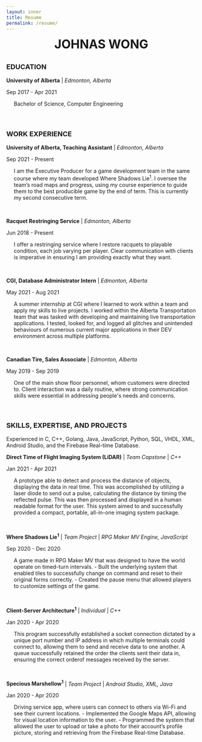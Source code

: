 ```yaml
---
layout: inner
title: Resume
permalink: /resume/
---
```

<!-- <embed src="/img/Johnas-Wong-Resume.pdf" type="application/pdf" width="900" height="1050">  -->
<div style="margin: 0 auto; text-align: center"><font size="6"><strong>JOHNAS WONG</strong></font></div>

<font size="4"> <b> EDUCATION </b> </font>
---
<div id="textbox">
  <p class="alignleft"><b>University of Alberta</b> | <i>Edmonton, Alberta</i></p>
  <p class="alignright">Sep 2017 - Apr 2021</p>
</div>

<p class="alignleft">
    <span style="padding-left: 20px; display:block">
        Bachelor of Science, Computer Engineering
    </span>
</p>

<div style="clear: both;"></div>

<br>

<font size="4"><b> WORK EXPERIENCE </b></font>
---

<div id="textbox">
  <p class="alignleft"><b>University of Alberta, Teaching Assistant</b> | <i>Edmonton, Alberta</i></p>
  <p class="alignright">Sep 2021 - Present</p>
</div>

<p class="alignleft">
    <span style="padding-left: 20px; display:block">
        I am the Executive Producer for a game development team in the same course where my team developed Where Shadows Lie<sup>1</sup>. I oversee the team’s road maps and progress, using my course experience to guide them to the best producible game by the end of term. This is currently my second consecutive term.
    </span>
</p>

<div style="clear: both;"></div>

<br>

<div id="textbox">
  <p class="alignleft"><b>Racquet Restringing Service</b> | <i>Edmonton, Alberta</i></p>
  <p class="alignright">Jun 2018 - Present</p>
</div>

<p class="alignleft">
    <span style="padding-left: 20px; display:block">
        I offer a restringing service where I restore racquets to playable condition, each job varying per player. Clear communication with clients is imperative in ensuring I am providing exactly what they want.
    </span>
</p>

<div style="clear: both;"></div>

<br>

<div id="textbox">
  <p class="alignleft"><b>CGI, Database Administrator Intern</b> | <i>Edmonton, Alberta</i></p>
  <p class="alignright">May 2021 - Aug 2021</p>
</div>

<p class="alignleft">
    <span style="padding-left: 20px; display:block">
        A summer internship at CGI where I learned to work within a team and apply my skills to live projects. I worked within the Alberta Transportation team that was tasked with developing and maintaining live transportation applications. I tested, looked for, and logged all glitches and unintended behaviours of numerous current major applications in their DEV environment across multiple platforms.
    </span>
</p>

<div style="clear: both;"></div>

<br>

<div id="textbox">
  <p class="alignleft"><b>Canadian Tire, Sales Associate</b> | <i>Edmonton, Alberta</i></p>
  <p class="alignright">May 2019 - Sep 2019</p>
</div>

<p class="alignleft">
    <span style="padding-left: 20px; display:block">
        One of the main show floor personnel, whom customers were directed to. Client interaction was a daily routine, where strong communication skills were essential in addressing people's needs and concerns.
    </span>
</p>

<div style="clear: both;"></div>

<br>

<font size="4"> <b> SKILLS, EXPERTISE, AND PROJECTS</b></font>
---
Experienced in C, C++, Golang, Java, JavaScript, Python, SQL, VHDL, XML, Android Studio, and the Firebase Real-time Database.

<div id="textbox">
  <p class="alignleft"><b>Direct Time of Flight Imaging System (LiDAR)</b> | <i>Team Capstone</i> | <i>C++</i></p>
  <p class="alignright">Jan 2021 - Apr 2021</p>
</div>

<p class="alignleft">
    <span style="padding-left: 20px; display:block">
        A prototype able to detect and process the distance of objects, displaying the data in real time. This was accomplished by utilizing a laser diode to send out a pulse, calculating the distance by timing the reflected pulse. This was then processed and displayed in a human readable format for the user. This system aimed to and successfully provided a compact, portable, all-in-one imaging system package.
    </span>
</p>

<div style="clear: both;"></div>

<br>

<div id="textbox">
  <p class="alignleft"><b>Where Shadows Lie<sup>1</sup></b> | <i>Team Project</i> | <i>RPG Maker MV Engine, JavaScript</i></p>
  <p class="alignright">Sep 2020 - Dec 2020</p>
</div>

<p class="alignleft">
    <span style="padding-left: 20px; display:block">
            A game made in RPG Maker MV that was designed to have the world operate on timed-turn intervals.
            -  Built the underlying system that enabled tiles to successfully change on command and reset to their original forms correctly.
            -  Created the pause menu that allowed players to customize settings of the game.
    </span>
</p>

<div style="clear: both;"></div>

<br>

<div id="textbox">
  <p class="alignleft"><b>Client-Server Architecture<sup>1</sup></b> | <i>Individual</i> | <i>C++</i></p>
  <p class="alignright">Jan 2020 - Apr 2020</p>
</div>

<p class="alignleft">
    <span style="padding-left: 20px; display:block">
            This program successfully established a socket connection dictated by a unique port number and IP address in which multiple terminals could connect to, allowing them to send and receive data to one another. A queue successfully retained the order the clients sent their data in, ensuring the correct orderof messages received by the server.
    </span>
</p>

<div style="clear: both;"></div>

<br>

<div id="textbox">
  <p class="alignleft"><b>Specious Marshellow<sup>1</sup></b> | <i>Team Project</i> | <i>Android Studio, XML, Java</i></p>
  <p class="alignright">Jan 2020 - Apr 2020</p>
</div>

<p class="alignleft">
    <span style="padding-left: 20px; display:block">
            Driving service app, where users can connect to others via Wi-Fi and see their current locations.
            - Implemented the Google Maps API, allowing for visual location information to the user.
            - Programmed the system that allowed the user to upload or take a photo for their account’s profile picture, storing and retrieving from the Firebase Real-time Database.
    </span>
</p>

<div style="clear: both;"></div>

<br>
